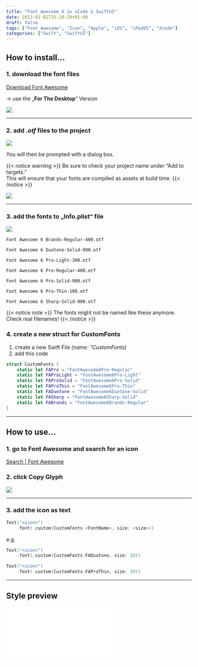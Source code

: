 ```yaml
---
title: "Font Awesome 6 in xCode & SwiftUI"
date: 2023-02-02T15:18:20+01:00
draft: false
tags: ["Font Awesome", "Icon", "Apple", "iOS", "iPadOS", "Xcode"]
categories: ["Swift", "SwiftUI"]
---
```


## How to install…

### 1.  download the font files
[Download Font Awesome](https://fontawesome.com/download)

→ use the „**For The Desktop**“ Version

![](/FA/screenshot_fa_download.png)

----

### 2. add *.otf* files to the project

![](/FA/screenshot_fa_otfs.png)

You will then be prompted with a dialog box. 

{{< notice warning >}}
Be sure to check your project name under “Add to targets.” \
This will ensure that your fonts are compiled as assets at build time.
{{< /notice >}}

![](/FA/screenshot_fa_addToTarget.png)

----

### 3. add the fonts to „Info.plist“ file

![](/FA/screenshot_fa_infoPlist.png)

```plaintext
Font Awesome 6 Brands-Regular-400.otf
```

```plaintext
Font Awesome 6 Duotone-Solid-900.otf
```

```plaintext
Font Awesome 6 Pro-Light-300.otf
```

```plaintext
Font Awesome 6 Pro-Regular-400.otf
```

```plaintext
Font Awesome 6 Pro-Solid-900.otf
```

```plaintext
Font Awesome 6 Pro-Thin-100.otf
```

```plaintext
Font Awesome 6 Sharp-Solid-900.otf
```

{{< notice note >}}
The fonts might not be named like these anymore.\
Check real filenames!
{{< /notice >}}


### 4. create a new struct for **CustomFonts**

1. create a new Swift File *(name: "CustomFonts)*
2. add this code
```swift
struct CustomFonts {
    static let FAPro = "FontAwesome6Pro-Regular"
    static let FAProLight = "FontAwesome6Pro-Light"
    static let FAProSolid = "FontAwesome6Pro-Solid"
    static let FAProThin = "FontAwesome6Pro-Thin"
    static let FADuotone = "FontAwesome6Duotone-Solid"
    static let FASharp = "FontAwesome6Sharp-Solid"
    static let FABrands = "FontAwesome6Brands-Regular"
}
```

----

## How to use…

### 1. go to Font Awesome and search for an icon

[Search | Font Awesome](https://fontawesome.com/search)

### 2. click Copy Glyph

![](/FA/screenshot_fa_glyph.png)

----

### 3. add the icon as text

```swift
Text("<icon>")
	.font(.custom(CustomFonts.<FontName>, size: <size>))
```

e.g.
```swift
Text("<icon>")
	.font(.custom(CustomFonts.FADuotone, size: 20))

Text("<icon>")
	.font(.custom(CustomFonts.FAProThin, size: 20))
```

----
## Style preview
![](/FA/style_prev.pdf)

